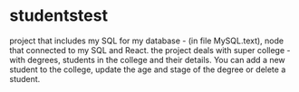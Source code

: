 # studentstest
project that includes my SQL for my database - (in file MySQL.text),
node that connected to my SQL and React.
the project deals with super college - 
with degrees, students in the college and their details.
You can add a new student to the college, update the age and stage of the degree or delete a student.
